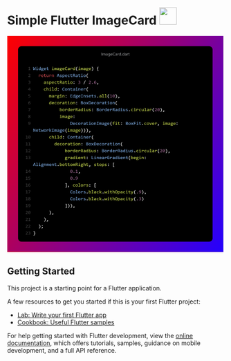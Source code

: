 # Simple Flutter ImageCard   <img src="https://blog.logrocket.com/wp-content/uploads/2021/04/Building-Flutter-desktop-app-tutorial-examples.png" height="40" width="40" >



<img src="https://github.com/mehdihosseinimoghadam/Flutter/blob/main/1/Widget.png" height="500" width="500" >




## Getting Started

This project is a starting point for a Flutter application.

A few resources to get you started if this is your first Flutter project:

- [Lab: Write your first Flutter app](https://docs.flutter.dev/get-started/codelab)
- [Cookbook: Useful Flutter samples](https://docs.flutter.dev/cookbook)

For help getting started with Flutter development, view the
[online documentation](https://docs.flutter.dev/), which offers tutorials,
samples, guidance on mobile development, and a full API reference.
